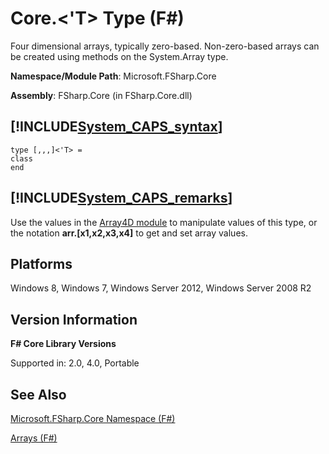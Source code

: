 # Core.<'T> Type (F#)

Four dimensional arrays, typically zero-based. Non-zero-based arrays can be created using methods on the System.Array type.

**Namespace/Module Path**: Microsoft.FSharp.Core

**Assembly**: FSharp.Core (in FSharp.Core.dll)


## [!INCLUDE[System_CAPS_syntax](//System/Token/System_CAPS_syntax_md.md)]

```
type [,,,]<'T> =
class
end
```

## [!INCLUDE[System_CAPS_remarks](//System/Token/System_CAPS_remarks_md.md)]
Use the values in the [Array4D module](http://msdn.microsoft.com/en-us/library/9fdbd023-7c17-4a68-a405-8a1b826ac032) to manipulate values of this type, or the notation **arr.[x1,x2,x3,x4]** to get and set array values.


## Platforms
Windows 8, Windows 7, Windows Server 2012, Windows Server 2008 R2


## Version Information
**F# Core Library Versions**

Supported in: 2.0, 4.0, Portable




## See Also
[Microsoft.FSharp.Core Namespace &#40;F&#35;&#41;](Microsoft.FSharp.Core+Namespace+28%F%2329%.md)

[Arrays &#40;F&#35;&#41;](Arrays+28%F%2329%.md)

